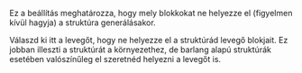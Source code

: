 Ez a beállítás meghatározza, hogy mely blokkokat ne helyezze el (figyelmen kívül hagyja) a struktúra generálásakor.

Válaszd ki itt a levegőt, hogy ne helyezze el a struktúrád levegő blokjait. Ez jobban illeszti a struktúrát a környezethez, de barlang alapú struktúrák esetében valószínűleg el szeretnéd helyezni a levegőt is.